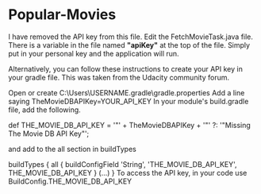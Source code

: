 # Popular-Movies

I have removed the API key from this file. Edit the FetchMovieTask.java file.
There is a variable in the file named <b>"apiKey"</b> at the top of the file. Simply
put in your personal key and the application will run.

Alternatively, you can follow these instructions to create your API key in your
gradle file. This was taken from the Udacity community forum.

Open or create C:\Users\USERNAME\.gradle\gradle.properties
Add a line saying TheMovieDBAPIKey=YOUR_API_KEY
In your module's build.gradle file, add the following.

def THE_MOVIE_DB_API_KEY = '"' + TheMovieDBAPIKey + '"' ?: '"Missing The Movie DB API Key"';

and add to the all section in buildTypes

buildTypes {
    all {
        buildConfigField 'String', 'THE_MOVIE_DB_API_KEY', THE_MOVIE_DB_API_KEY
    }
    (...)
}
To access the API key, in your code use BuildConfig.THE_MOVIE_DB_API_KEY
